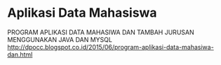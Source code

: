 # Aplikasi Data Mahasiswa
PROGRAM APLIKASI DATA MAHASIWA DAN TAMBAH JURUSAN MENGGUNAKAN JAVA DAN MYSQL
http://dpocc.blogspot.co.id/2015/06/program-aplikasi-data-mahasiwa-dan.html
